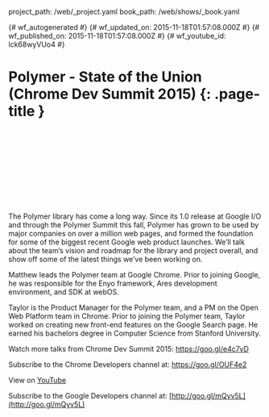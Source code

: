 project_path: /web/_project.yaml
book_path: /web/shows/_book.yaml

{# wf_autogenerated #}
{# wf_updated_on: 2015-11-18T01:57:08.000Z #}
{# wf_published_on: 2015-11-18T01:57:08.000Z #}
{# wf_youtube_id: lck68wyVUo4 #}

# Polymer - State of the Union (Chrome Dev Summit 2015) {: .page-title }


<div class="video-wrapper">
  <iframe class="devsite-embedded-youtube-video" data-video-id="lck68wyVUo4"
          data-autohide="1" data-showinfo="0" frameborder="0" allowfullscreen>
  </iframe>
</div>

The Polymer library has come a long way. Since its 1.0 release at Google I/O and through the Polymer Summit this fall, Polymer has grown to be used by major companies on over a million web pages, and formed the foundation for some of the biggest recent Google web product launches. We’ll talk about the team’s vision and roadmap for the library and project overall, and show off some of the latest things we’ve been working on.

Matthew leads the Polymer team at Google Chrome. Prior to joining Google, he was responsible for the Enyo framework, Ares development environment, and SDK at webOS.

Taylor is the Product Manager for the Polymer team, and a PM on the Open Web Platform team in Chrome. Prior to joining the Polymer team, Taylor worked on creating new front-end features on the Google Search page. He earned his bachelors degree in Computer Science from Stanford University.

Watch more talks from Chrome Dev Summit 2015: https://goo.gl/e4c7vD

Subscribe to the Chrome Developers channel at: https://goo.gl/OUF4e2

View on [YouTube](https://youtu.be/lck68wyVUo4)

Subscribe to the Google Developers channel at: [http://goo.gl/mQyv5L](http://goo.gl/mQyv5L)
